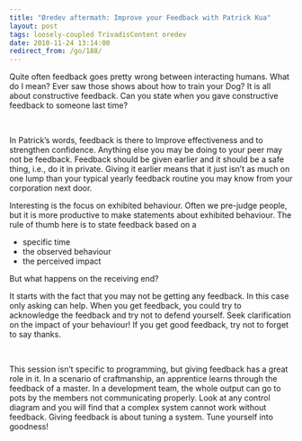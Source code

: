 ```yaml
---
title: "Øredev aftermath: Improve your Feedback with Patrick Kua"
layout: post
tags: loosely-coupled TrivadisContent oredev
date: 2010-11-24 13:14:00
redirect_from: /go/188/
---
```


Quite often feedback goes pretty wrong between interacting humans. What do I mean? Ever saw those shows about how to train your Dog? It is all about constructive feedback. Can you state when you gave constructive feedback to someone last time?

&nbsp;

In Patrick’s words, feedback is there to Improve effectiveness and to strengthen confidence. Anything else you may be doing to your peer may not be feedback. Feedback should be given earlier and it should be a safe thing, i.e., do it in private. Giving it earlier means that it just isn’t as much on one lump than your typical yearly feedback routine you may know from your corporation next door.

Interesting is the focus on exhibited behaviour. Often we pre-judge people, but it is more productive to make statements about exhibited behaviour. The rule of thumb here is to state feedback based on a

*   specific time
*   the observed behaviour
*   the perceived impact 

But what happens on the receiving end?

It starts with the fact that you may not be getting any feedback. In this case only asking can help. When you get feedback, you could try to acknowledge the feedback and try not to defend yourself. Seek clarification on the impact of your behaviour! If you get good feedback, try not to forget to say thanks.

&nbsp;

This session isn’t specific to programming, but giving feedback has a great role in it. In a scenario of craftmanship, an apprentice learns through the feedback of a master. In a development team, the whole output can go to pots by the members not communicating properly. Look at any control diagram and you will find that a complex system cannot work without feedback. Giving feedback is about tuning a system. Tune yourself into goodness!